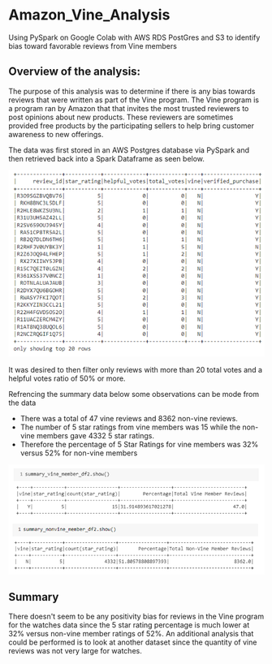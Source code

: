 # Amazon_Vine_Analysis
Using PySpark on Google Colab with AWS RDS PostGres and S3 to identify bias toward favorable reviews from Vine members 

## Overview of the analysis: 
The purpose of this analysis was to determine if there is any bias towards reviews that were written as part of the Vine program. The Vine program is a program ran by Amazon that that invites the most trusted reviewers to post opinions about new products.  These reviewers are sometimes provided free products by the participating sellers to help bring customer awareness to new offerings.

The data was first stored in an AWS Postgres database via PySpark and then retrieved back into a Spark Dataframe as seen below.

![alt text](https://github.com/jj2773/Amazon_Vine_Analysis/blob/main/vine_df.PNG)

It was desired to then filter only reviews with more than 20 total votes and a helpful votes ratio of 50% or more.

Refrencing the summary data below some observations can be mode from the data

* There was a total of 47 vine reviews and 8362 non-vine reviews.
* The number of 5 star ratings from vine members was 15 while the non-vine members gave 4332 5 star ratings.
* Therefore the percentage of 5 Star Ratings for vine members was 32% versus 52% for non-vine members

![alt text](https://github.com/jj2773/Amazon_Vine_Analysis/blob/main/vine_vs_nonvine_5star_ratings.PNG)


## Summary
There doesn't seem to be any positivity bias for reviews in the Vine program for the watches data since the 5 star rating percentage is much lower at 32% versus non-vine member ratings of 52%.  An additional analysis that could be performed is to look at another dataset since the quantity of vine reviews was not very large for watches.


